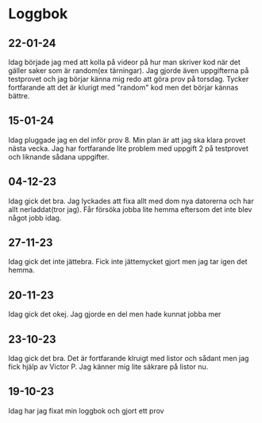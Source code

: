 Loggbok
==================

22-01-24
------------------
Idag började jag med att kolla på videor på hur man skriver kod när det gäller saker som är random(ex tärningar). Jag gjorde även uppgifterna på testprovet och jag börjar känna mig redo att göra prov på torsdag. Tycker fortfarande att det är klurigt med "random" kod men det börjar kännas bättre.

15-01-24
------------------
Idag pluggade jag en del inför prov 8. Min plan är att jag ska klara provet nästa vecka. Jag har fortfarande lite problem med uppgift 2 på testprovet och liknande sådana uppgifter. 

04-12-23
------------------
Idag gick det bra.
Jag lyckades att fixa allt med dom nya datorerna och har allt nerladdat(tror jag).
Får försöka jobba lite hemma eftersom det inte blev något jobb idag. 

27-11-23
------------------
Idag gick det inte jättebra.
Fick inte jättemycket gjort men jag tar igen det hemma.

20-11-23
------------------
Idag gick det okej.
Jag gjorde en del men hade kunnat jobba mer

23-10-23
------------------
Idag gick det bra.
Det är fortfarande klruigt med listor och sådant men jag fick hjälp av Victor P.
Jag känner mig lite säkrare på listor nu.

19-10-23
------------------
Idag har jag fixat min loggbok och gjort ett prov


